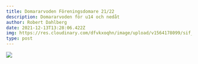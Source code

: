 ```yaml
---
title: Domararvoden Föreningsdomare 21/22
description: Domararvoden för u14 och nedåt
author: Robert Dahlberg
date: 2021-12-13T13:28:06.422Z
img: https://res.cloudinary.com/dfvkxoqhn/image/upload/v1564178099/sif_logotyp_nyhet_800_mrt9ip.jpg
type: post
---
```

![](/images/uploads/arvode-föreningsdomare-2021-2022.png)